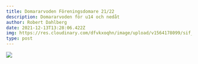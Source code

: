 ```yaml
---
title: Domararvoden Föreningsdomare 21/22
description: Domararvoden för u14 och nedåt
author: Robert Dahlberg
date: 2021-12-13T13:28:06.422Z
img: https://res.cloudinary.com/dfvkxoqhn/image/upload/v1564178099/sif_logotyp_nyhet_800_mrt9ip.jpg
type: post
---
```

![](/images/uploads/arvode-föreningsdomare-2021-2022.png)